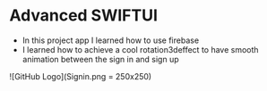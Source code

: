 #  Advanced SWIFTUI

- In this project app I learned how to use firebase 
- I learned how to achieve a cool rotation3deffect to have smooth animation between the sign in and sign up 

![GitHub Logo](Signin.png = 250x250)
